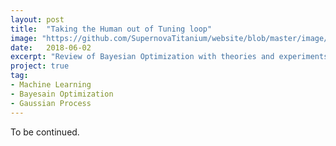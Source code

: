 ```yaml
---
layout: post
title:  "Taking the Human out of Tuning loop"
image: "https://github.com/SupernovaTitanium/website/blob/master/image/taking_the_human_out_of_tunning_loop.png"
date:   2018-06-02
excerpt: "Review of Bayesian Optimization with theories and experiments."
project: true
tag:
- Machine Learning
- Bayesain Optimization
- Gaussian Process
---
```


To be continued.
